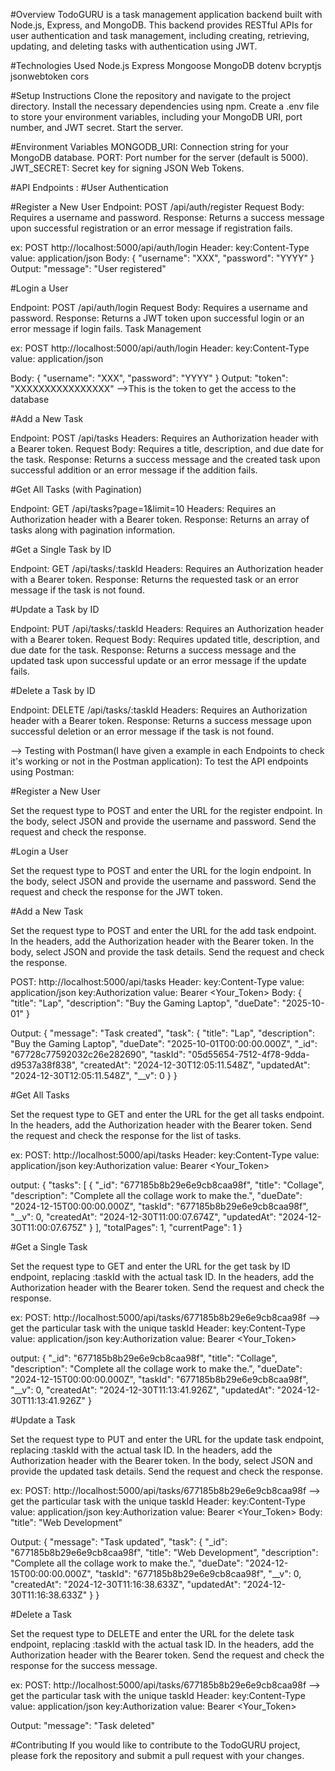 #Overview
TodoGURU is a task management application backend built with Node.js, Express, and MongoDB. This backend provides RESTful APIs for user authentication and task management, including creating, retrieving, updating, and deleting tasks with authentication using JWT.

#Technologies Used
    Node.js
    Express
    Mongoose
    MongoDB
    dotenv
    bcryptjs
    jsonwebtoken
    cors

#Setup Instructions
Clone the repository and navigate to the project directory.
Install the necessary dependencies using npm.
Create a .env file to store your environment variables, including your MongoDB URI, port number, and JWT secret.
Start the server.

#Environment Variables
MONGODB_URI: Connection string for your MongoDB database.
PORT: Port number for the server (default is 5000).
JWT_SECRET: Secret key for signing JSON Web Tokens.

#API Endpoints :
#User Authentication

#Register a New User
  Endpoint: POST /api/auth/register
  Request Body: Requires a username and password.
  Response: Returns a success message upon successful registration or an error message if registration fails.

ex:
  POST  http://localhost:5000/api/auth/login
   Header:
     key:Content-Type  value: application/json
   Body:
     {
    "username": "XXX", 
    "password": "YYYY"
      }
  Output:
     "message": "User  registered"

#Login a User

  Endpoint: POST /api/auth/login
  Request Body: Requires a username and password.
  Response: Returns a JWT token upon successful login or an error message if login fails.
  Task Management

  ex:
   POST  http://localhost:5000/api/auth/login
   Header:
     key:Content-Type  value: application/json
     
   Body:
     {
    "username": "XXX", 
    "password": "YYYY"
      }
  Output:
  "token": "XXXXXXXXXXXXXXXX" -->This is the token to get the access to the database 

#Add a New Task

  Endpoint: POST /api/tasks
  Headers: Requires an Authorization header with a Bearer token.
  Request Body: Requires a title, description, and due date for the task.
  Response: Returns a success message and the created task upon successful addition or an error message if the addition fails.
  
#Get All Tasks (with Pagination)

  Endpoint: GET /api/tasks?page=1&limit=10
  Headers: Requires an Authorization header with a Bearer token.
  Response: Returns an array of tasks along with pagination information.

#Get a Single Task by ID

  Endpoint: GET /api/tasks/:taskId
  Headers: Requires an Authorization header with a Bearer token.
  Response: Returns the requested task or an error message if the task is not found.

#Update a Task by ID

  Endpoint: PUT /api/tasks/:taskId
  Headers: Requires an Authorization header with a Bearer token.
  Request Body: Requires updated title, description, and due date for the task.
  Response: Returns a success message and the updated task upon successful update or an error message if the update fails.

#Delete a Task by ID

  Endpoint: DELETE /api/tasks/:taskId
  Headers: Requires an Authorization header with a Bearer token.
  Response: Returns a success message upon successful deletion or an error message if the task is not found.

--> Testing with Postman(I have given a example in each Endpoints to check it's working or not in the Postman application):
  To test the API endpoints using Postman:

#Register a New User

  Set the request type to POST and enter the URL for the register endpoint.
  In the body, select JSON and provide the username and password.
  Send the request and check the response.

#Login a User

  Set the request type to POST and enter the URL for the login endpoint.
  In the body, select JSON and provide the username and password.
  Send the request and check the response for the JWT token.
  
#Add a New Task

  Set the request type to POST and enter the URL for the add task endpoint.
  In the headers, add the Authorization header with the Bearer token.
  In the body, select JSON and provide the task details.
  Send the request and check the response.

   POST: http://localhost:5000/api/tasks
  Header:
   key:Content-Type  value: application/json
   key:Authorization  value: Bearer <Your_Token>
Body:
  {
  "title": "Lap",
  "description": "Buy the Gaming Laptop",
  "dueDate": "2025-10-01"
}

Output:
  {
    "message": "Task created",
    "task": {
        "title": "Lap",
        "description": "Buy the Gaming Laptop",
        "dueDate": "2025-10-01T00:00:00.000Z",
        "_id": "67728c77592032c26e282690",
        "taskId": "05d55654-7512-4f78-9dda-d9537a38f838",
        "createdAt": "2024-12-30T12:05:11.548Z",
        "updatedAt": "2024-12-30T12:05:11.548Z",
        "__v": 0
    }
}

#Get All Tasks

  Set the request type to GET and enter the URL for the get all tasks endpoint.
  In the headers, add the Authorization header with the Bearer token.
  Send the request and check the response for the list of tasks.

 ex:
  POST: http://localhost:5000/api/tasks
  Header:
   key:Content-Type  value: application/json
  key:Authorization  value: Bearer <Your_Token>

  output:
    {
    "tasks": [
        {
            "_id": "677185b8b29e6e9cb8caa98f",
            "title": "Collage",
            "description": "Complete all the collage work to make the.",
            "dueDate": "2024-12-15T00:00:00.000Z",
            "taskId": "677185b8b29e6e9cb8caa98f",
            "__v": 0,
            "createdAt": "2024-12-30T11:00:07.674Z",
            "updatedAt": "2024-12-30T11:00:07.675Z"
        }
    ],
    "totalPages": 1,
    "currentPage": 1
}
  
#Get a Single Task

  Set the request type to GET and enter the URL for the get task by ID endpoint, replacing :taskId with the actual task ID.
  In the headers, add the Authorization header with the Bearer token.
  Send the request and check the response.

 ex:
  POST: http://localhost:5000/api/tasks/677185b8b29e6e9cb8caa98f --> get the particular task with the unique taskId
  Header:
   key:Content-Type  value: application/json
  key:Authorization  value: Bearer <Your_Token>

  output:
    {
    "_id": "677185b8b29e6e9cb8caa98f",
    "title": "Collage",
    "description": "Complete all the collage work to make the.",
    "dueDate": "2024-12-15T00:00:00.000Z",
    "taskId": "677185b8b29e6e9cb8caa98f",
    "__v": 0,
    "createdAt": "2024-12-30T11:13:41.926Z",
    "updatedAt": "2024-12-30T11:13:41.926Z"
}
  
#Update a Task

  Set the request type to PUT and enter the URL for the update task endpoint, replacing :taskId with the actual task ID.
  In the headers, add the Authorization header with the Bearer token.
  In the body, select JSON and provide the updated task details.
  Send the request and check the response.

ex:
  POST: http://localhost:5000/api/tasks/677185b8b29e6e9cb8caa98f --> get the particular task with the unique taskId
  Header:
   key:Content-Type  value: application/json
  key:Authorization  value: Bearer <Your_Token>
Body:
  "title": "Web Development"

Output:
{
    "message": "Task updated",
    "task": {
        "_id": "677185b8b29e6e9cb8caa98f",
        "title": "Web Development",
        "description": "Complete all the collage work to make the.",
        "dueDate": "2024-12-15T00:00:00.000Z",
        "taskId": "677185b8b29e6e9cb8caa98f",
        "__v": 0,
        "createdAt": "2024-12-30T11:16:38.633Z",
        "updatedAt": "2024-12-30T11:16:38.633Z"
    }
}

#Delete a Task

  Set the request type to DELETE and enter the URL for the delete task endpoint, replacing :taskId with the actual task ID.
  In the headers, add the Authorization header with the Bearer token.
  Send the request and check the response for the success message.

ex:
  POST: http://localhost:5000/api/tasks/677185b8b29e6e9cb8caa98f --> get the particular task with the unique taskId
  Header:
   key:Content-Type  value: application/json
  key:Authorization  value: Bearer <Your_Token>

Output:
   "message": "Task deleted"
  
#Contributing
If you would like to contribute to the TodoGURU project, please fork the repository and submit a pull request with your changes.

